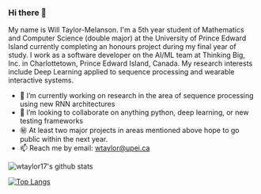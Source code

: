 ### Hi there 👋

My name is Will Taylor-Melanson. I'm a 5th year student of Mathematics and Computer Science
(double major) at the University of Prince Edward Island currently completing an
honours project during my final year of study. I work as a software developer
on the AI/ML team at Thinking Big, Inc. in Charlottetown, Prince Edward Island, Canada.
My research interests include Deep Learning applied to sequence processing and wearable interactive systems.

- 🔭 I’m currently working on research in the area of sequence processing using new RNN architectures
- 👯 I’m looking to collaborate on anything python, deep learning, or new testing frameworks
- ㊙️ At least two major projects in areas mentioned above hope to go public within the next year.
- 📫 Reach me by email: wtaylor@upei.ca


![wtaylor17's github stats](https://github-readme-stats.vercel.app/api?username=wtaylor17&show_icons=true)

[![Top Langs](https://github-readme-stats.vercel.app/api/top-langs/?username=anuraghazra)](https://github.com/anuraghazra/github-readme-stats)
